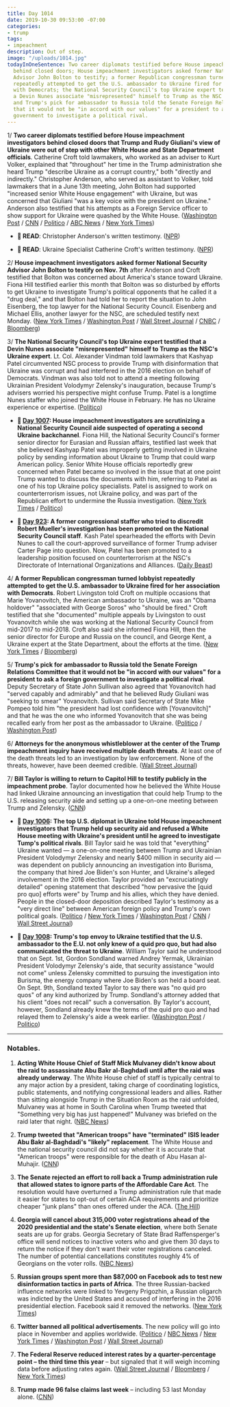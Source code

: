 ```yaml
---
title: Day 1014
date: 2019-10-30 09:53:00 -07:00
categories:
- trump
tags:
- impeachment
description: Out of step.
image: "/uploads/1014.jpg"
todayInOneSentence: Two career diplomats testified before House impeachment investigators
  behind closed doors; House impeachment investigators asked former National Security
  Advisor John Bolton to testify; a former Republican congressman turned lobbyist
  repeatedly attempted to get the U.S. ambassador to Ukraine fired for her association
  with Democrats; the National Security Council's top Ukraine expert testified that
  a Devin Nunes associate "misrepresented" himself to Trump as the NSC's Ukraine expert;
  and Trump's pick for ambassador to Russia told the Senate Foreign Relations Committee
  that it would not be "in accord with our values" for a president to ask a foreign
  government to investigate a political rival.
---
```


1/ **Two career diplomats testified before House impeachment investigators behind closed doors that Trump and Rudy Giuliani's view of Ukraine were out of step with other White House and State Department officials**. Catherine Croft told lawmakers, who worked as an adviser to Kurt Volker, explained that "throughout" her time in the Trump administration she heard Trump "describe Ukraine as a corrupt country," both "directly and indirectly." Christopher Anderson, who served as assistant to Volker, told lawmakers that in a June 13th meeting, John Bolton had supported "increased senior White House engagement" with Ukraine, but was concerned that Giuliani "was a key voice with the president on Ukraine." Anderson also testified that his attempts as a Foreign Service officer to show support for Ukraine were quashed by the White House. ([Washington Post](https://www.washingtonpost.com/world/national-security/testimony-from-career-diplomats-to-outline-trumps-dark-view-of-ukraine/2019/10/29/1681d293-f23c-476a-bdd8-35244e23d66a_story.html) / [CNN](https://www.cnn.com/2019/10/30/politics/foreign-service-officers-deposition-rudy-giuliani-john-bolton/index.html) / [Politico](https://www.politico.com/news/2019/10/30/state-department-trump-shadow-diplomacy-ukraine-061641) / [ABC News](https://abcnews.go.com/Politics/state-department-officials-set-testify-trump-impeachment-probe/story?id=66618874) / [New York Times](https://www.nytimes.com/2019/10/30/us/politics/trump-impeachment-inquiry-updates.html))

* **📝 READ**: Christopher Anderson's written testimony. ([NPR](https://www.npr.org/2019/10/30/774552056/read-christopher-andersons-written-testimony-in-impeachment-inquiry))

* **📝 READ**: Ukraine Specialist Catherine Croft's written testimony. ([NPR](https://www.npr.org/2019/10/30/774544638/read-ukraine-specialist-catherine-crofts-written-testimony-in-impeachment-inquir))

2/ **House impeachment investigators asked former National Security Advisor John Bolton to testify on Nov. 7th** after Anderson and Croft testified that Bolton was concerned about America's stance toward Ukraine. Fiona Hill testified earlier this month that Bolton was so disturbed by efforts to get Ukraine to investigate Trump's political opponents that he called it a "drug deal," and that Bolton had told her to report the situation to John Eisenberg, the top lawyer for the National Security Council. Eisenberg and Michael Ellis, another lawyer for the NSC, are scheduled testify next Monday. ([New York Times](https://www.nytimes.com/2019/10/30/us/politics/trump-impeachment-inquiry-updates.html) / [Washington Post](https://www.washingtonpost.com/politics/trump-impeachment-inquiry-live-updates/2019/10/30/4967f32c-fa94-11e9-ac8c-8eced29ca6ef_story.html) / [Wall Street Journal](https://www.wsj.com/articles/ukraine-adviser-to-testify-john-bolton-warned-u-s-diplomats-about-giuliani-11572426000) / [CNBC](https://www.cnbc.com/2019/10/30/date-set-for-john-bolton-testimony-in-trump-impeachment-probe.html) / [Bloomberg](https://www.bloomberg.com/news/articles/2019-10-30/aide-to-say-bolton-saw-giuliani-obstacle-impeachment-update))

3/ **The National Security Council's top Ukraine expert testified that a Devin Nunes associate "misrepresented" himself to Trump as the NSC's Ukraine expert**. Lt. Col. Alexander Vindman told lawmakers that Kashyap Patel circumvented NSC process to provide Trump with disinformation that Ukraine was corrupt and had interfered in the 2016 election on behalf of Democrats. Vindman was also told not to attend a meeting following Ukrainian President Volodymyr Zelensky's inauguration, because Trump's advisers worried his perspective might confuse Trump. Patel is a longtime Nunes staffer who joined the White House in February. He has no Ukraine experience or expertise. ([Politico](https://www.politico.com/news/2019/10/30/nunes-acolyte-misrepresented-himself-to-trump-as-ukraine-expert-061763))

* **📌 [Day 1007](https://whatthefuckjusthappenedtoday.com/2019/10/23/day-1007/#4-house-impeachment-investigators-ar): House impeachment investigators are scrutinizing a National Security Council aide suspected of operating a second Ukraine backchannel**. Fiona Hill, the National Security Council's former senior director for Eurasian and Russian affairs, testified last week that she believed Kashyap Patel was improperly getting involved in Ukraine policy by sending information about Ukraine to Trump that could warp American policy. Senior White House officials reportedly grew concerned when Patel became so involved in the issue that at one point Trump wanted to discuss the documents with him, referring to Patel as one of his top Ukraine policy specialists. Patel is assigned to work on counterterrorism issues, not Ukraine policy, and was part of the Republican effort to undermine the Russia investigation. ([New York Times](https://www.nytimes.com/2019/10/23/us/politics/kash-patel-ukraine.html) / [Politico](https://www.politico.com/news/2019/10/23/nunes-protege-ukraine-trump-055837))

* **📌 [Day 923](https://whatthefuckjusthappenedtoday.com/2019/07/31/day-923/#4-a-former-congressional-staffer-who): A former congressional staffer who tried to discredit Robert Mueller's investigation has been promoted on the National Security Council staff**. Kash Patel spearheaded the efforts with Devin Nunes to call the court-approved surveillance of former Trump adviser Carter Page into question. Now, Patel has been promoted to a leadership position focused on counterterrorism at the NSC's Directorate of International Organizations and Alliances. ([Daily Beast](https://www.thedailybeast.com/kash-patel-devin-nunes-ally-who-fought-russia-probe-gets-senior-white-house-national-security-job))

4/ **A former Republican congressman turned lobbyist repeatedly attempted to get the U.S. ambassador to Ukraine fired for her association with Democrats**. Robert Livingston told Croft on multiple occasions that Marie Yovanovitch, the American ambassador to Ukraine, was an "Obama holdover" "associated with George Soros" who "should be fired." Croft testified that she "documented" multiple appeals by Livingston to oust Yovanovitch while she was working at the National Security Council from mid-2017 to mid-2018. Croft also said she informed Fiona Hill, then the senior director for Europe and Russia on the council, and George Kent, a Ukraine expert at the State Department, about the efforts at the time. ([New York Times](https://www.nytimes.com/2019/10/30/us/politics/robert-livingston-ukraine-impeachment.html) / [Bloomberg](https://www.bloomberg.com/news/articles/2019-10-30/aide-to-say-bolton-saw-giuliani-obstacle-impeachment-update))

5/ **Trump's pick for ambassador to Russia told the Senate Foreign Relations Committee that it would not be "in accord with our values" for a president to ask a foreign government to investigate a political rival**. Deputy Secretary of State John Sullivan also agreed that Yovanovitch had "served capably and admirably" and that he believed Rudy Giuliani was "seeking to smear" Yovanovitch. Sullivan said Secretary of State Mike Pompeo told him "the president had lost confidence with \[Yovanovitch\]" and that he was the one who informed Yovanovitch that she was being recalled early from her post as the ambassador to Ukraine. ([Politico](https://www.politico.com/news/2019/10/30/john-sullivan-ukraine-phone-call-061694) / [Washington Post](https://www.washingtonpost.com/national-security/senate-democrats-grill-trumps-ambassador-pick-on-ukraine-impeachment/2019/10/30/351a00fa-fb1f-11e9-8190-6be4deb56e01_story.html))

6/ **Attorneys for the anonymous whistleblower at the center of the Trump impeachment inquiry have received multiple death threats**. At least one of the death threats led to an investigation by law enforcement. None of the threats, however, have been deemed credible. ([Wall Street Journal](https://www.wsj.com/articles/house-panels-hear-officialsconcerns-about-trumps-ukraine-call-11572357591?emailToken=e0357b8f04bf73dd5f3d067eda93320c8ggzngH47s6DK\+exBp5BwYZ3e7RvGTlJsMPpmJg\+2GJzrJt859vIIP0sTfpi\+imgrIjRVeXlCPhttZb4bt7htxO\+Ry4LiOuvXRAfxkYoCrlcNk/Ckn\+HP70IQcHrfmbK&reflink=article_copyURL_share))

7/ **Bill Taylor is willing to return to Capitol Hill to testify publicly in the impeachment probe**. Taylor documented how he believed the White House had linked Ukraine announcing an investigation that could help Trump to the U.S. releasing security aide and setting up a one-on-one meeting between Trump and Zelensky. ([CNN](https://www.cnn.com/2019/10/30/politics/bill-taylor-willing-testify-publicly/index.html))

* **📌 [Day 1006](https://whatthefuckjusthappenedtoday.com/2019/10/22/day-1006/#1-the-top-u-s-diplomat-in-ukraine-to): The top U.S. diplomat in Ukraine told House impeachment investigators that Trump held up security aid and refused a White House meeting with Ukraine's president until he agreed to investigate Tump's political rivals**. Bill Taylor said he was told that "everything" Ukraine wanted — a one-on-one meeting between Trump and Ukrainian President Volodymyr Zelensky and nearly $400 million in security aid — was dependent on publicly announcing an investigation into Burisma, the company that hired Joe Biden's son Hunter, and Ukraine's alleged involvement in the 2016 election. Taylor provided an "excruciatingly detailed" opening statement that described "how pervasive the \[quid pro quo\] efforts were" by Trump and his allies, which they have denied. People in the closed-door deposition described Taylor's testimony as a "very direct line" between American foreign policy and Trump's own political goals. ([Politico](https://www.politico.com/news/2019/10/22/william-taylor-ukraine-testimony-trump-054259) / [New York Times](https://www.nytimes.com/2019/10/22/us/trump-impeachment-ukraine.html) / [Washington Post](https://www.washingtonpost.com/powerpost/diplomat-who-raised-alarm-about-withholding-aid-to-ukraine-testifies-in-impeachment-probe/2019/10/22/086fb850-f436-11e9-8cf0-4cc99f74d127_story.html) / [CNN](https://www.cnn.com/2019/10/22/politics/bill-taylor-deposition-text-messages/) / [Wall Street Journal](https://www.wsj.com/articles/diplomat-to-face-questions-about-ukraine-aid-concerns-11571750496))

* **📌 [Day 1008](https://whatthefuckjusthappenedtoday.com/2019/10/24/day-1008/#3-trumps-top-envoy-to-ukraine-testif): Trump's top envoy to Ukraine testified that the U.S. ambassador to the E.U. not only knew of a quid pro quo, but had also communicated the threat to Ukraine**. William Taylor said he understood that on Sept. 1st, Gordon Sondland warned Andrey Yermak, Ukrainian President Volodymyr Zelensky's aide, that security assistance "would not come" unless Zelensky committed to pursuing the investigation into Burisma, the energy company where Joe Biden's son held a board seat. On Sept. 9th, Sondland texted Taylor to say there was "no quid pro quos" of any kind authorized by Trump. Sondland's attorney added that his client "does not recall" such a conversation. By Taylor's account, however, Sondland already knew the terms of the quid pro quo and had relayed them to Zelensky's aide a week earlier. ([Washington Post](https://www.washingtonpost.com/national-security/us-ambassador-to-eu-does-not-recall-threatening-ukraine-over-funding-attorney-says/2019/10/23/d2232f9e-f5c4-11e9-8cf0-4cc99f74d127_story.html) / [Politico](https://www.politico.com/news/2019/10/23/gordon-sondland-william-taylor-ukraine-testimony-055825))

---

### Notables.

1. **Acting White House Chief of Staff Mick Mulvaney didn't know about the raid to assassinate Abu Bakr al-Baghdadi until after the raid was already underway**. The White House chief of staff is typically central to any major action by a president, taking charge of coordinating logistics, public statements, and notifying congressional leaders and allies. Rather than sitting alongside Trump in the Situation Room as the raid unfolded, Mulvaney was at home in South Carolina when Trump tweeted that "Something very big has just happened!" Mulvaney was briefed on the raid later that night. ([NBC News](https://www.nbcnews.com/politics/white-house/mulvaney-was-left-dark-al-baghdadi-operation-n1073731))

2. **Trump tweeted that "American troops" have "terminated" ISIS leader Abu Bakr al-Baghdadi's "likely" replacement**. The White House and the national security council did not say whether it is accurate that "American troops" were responsible for the death of Abu Hasan al-Muhajir. ([CNN](https://www.cnn.com/2019/10/29/politics/trump-al-muhajir-dead/index.html))

3. **The Senate rejected an effort to roll back a Trump administration rule that allowed states to ignore parts of the Affordable Care Act**. The resolution would have overturned a Trump administration rule that made it easier for states to opt-out of certain ACA requirements and prioritize cheaper "junk plans" than ones offered under the ACA. ([The Hill](https://thehill.com/homenews/senate/468124-senate-blocks-effort-to-roll-back-trumps-obamacare-rule))

4. **Georgia will cancel about 315,000 voter registrations ahead of the 2020 presidential and the state's Senate election**, where both Senate seats are up for grabs. Georgia Secretary of State Brad Raffensperger's office will send notices to inactive voters who and give them 30 days to return the notice if they don't want their voter registrations canceled. The number of potential cancellations constitutes roughly 4% of Georgians on the voter rolls. ([NBC News](https://www.nbcnews.com/politics/politics-news/georgia-plans-remove-over-300-000-inactive-voters-its-rolls-n1073626))

5. **Russian groups spent more than $87,000 on Facebook ads to test new disinformation tactics in parts of Africa**. The three Russian-backed influence networks were linked to Yevgeny Prigozhin, a Russian oligarch was indicted by the United States and accused of interfering in the 2016 presidential election. Facebook said it removed the networks. ([New York Times](https://www.nytimes.com/2019/10/30/technology/russia-facebook-disinformation-africa.html))

6. **Twitter banned all political advertisements**. The new policy will go into place in November and applies worldwide. ([Politico](https://www.politico.com/news/2019/10/30/twitter-dropping-all-political-ads-000308) / [NBC News](https://www.nbcnews.com/tech/tech-news/twitter-stop-accepting-political-ads-n1074171) / [New York Times](https://www.nytimes.com/2019/10/30/technology/twitter-political-ads-ban.html) / [Washington Post](https://www.washingtonpost.com/technology/2019/10/30/twitter-ban-all-political-ads-amid-election-uproar/) / [Wall Street Journal](https://www.wsj.com/articles/twitter-to-no-longer-accept-political-ads-11572466313))

7. **The Federal Reserve reduced interest rates by a quarter-percentage point – the third time this year** – but signaled that it will weigh incoming data before adjusting rates again. ([Wall Street Journal](https://www.wsj.com/articles/fed-cuts-rates-by-quarter-point-11572458556) / [Bloomberg](https://www.bloomberg.com/news/articles/2019-10-30/fed-cuts-rates-by-quarter-point-while-hinting-at-a-policy-pause) / [New York Times](https://www.nytimes.com/2019/10/30/business/economy/federal-reserve-interest-rates.html))

8. **Trump made 96 false claims last week** – including 53 last Monday alone. ([CNN](https://www.cnn.com/2019/10/30/politics/fact-check-trump-96-false-claims-ukraine/))